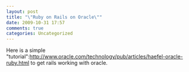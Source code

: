 ```yaml
---
layout: post
title: "\"Ruby on Rails on Oracle\""
date: 2009-10-31 17:57
comments: true
categories: Uncategorized
---
```

Here is a simple "tutorial":http://www.oracle.com/technology/pub/articles/haefel-oracle-ruby.html to get rails working with oracle.
